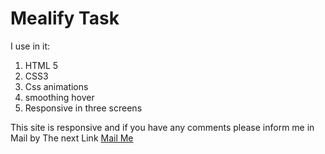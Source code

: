<h1>Mealify Task </h1>
<p>I use in it: </p>
<ol type="1" >
  <li>HTML 5</li>
  <li>CSS3</li>
  <li>Css animations</li>
  <li>smoothing hover</li>
  <li>Responsive in three screens</li>

</ol>
This site is responsive and if you have any comments please inform me in Mail by The next Link <a href="https://Mailto.yousefshwaly@gmail.com">Mail Me</a>

